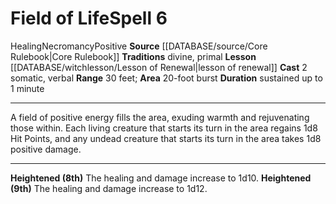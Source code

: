 ﻿---
actions: '[two-actions]'
area: 20-foot burst
bloodline: null
component:
- Somatic
- Verbal
cost: null
deity: null
domain: null
duration: sustained up to 1 minute
element: null
heighten: 8th, 9th
heighten_level: 6, 8, 9
id: '114'
lesson: '[[DATABASE/witchlesson/Lesson of Renewal|Lesson of Renewal]]'
level: '6'
mystery: null
name: Field of Life
patron_theme: null
range: 30 feet
rarity: Common
requirement: null
rus_type_level: null
saving_throw: null
school: Necromancy
source: '[[DATABASE/source/Core Rulebook|Core Rulebook]]'
target: null
tradition:
- Divine
- Primal
trait:
- '[[DATABASE/trait/Healing|Healing]]'
- '[[DATABASE/trait/Necromancy|Necromancy]]'
- '[[DATABASE/trait/Positive|Positive]]'
trigger: null
type: Spell

---
# Field of Life<span class="item-type">Spell 6</span>

<span class="item-trait">Healing</span><span class="item-trait">Necromancy</span><span class="item-trait">Positive</span>
**Source** [[DATABASE/source/Core Rulebook|Core Rulebook]] 
**Traditions** divine, primal
**Lesson** [[DATABASE/witchlesson/Lesson of Renewal|lesson of renewal]]
**Cast** <span class="action-icon">2</span> somatic, verbal
**Range** 30 feet; **Area** 20-foot burst
**Duration** sustained up to 1 minute

---
A field of positive energy fills the area, exuding warmth and rejuvenating those within. Each living creature that starts its turn in the area regains 1d8 Hit Points, and any undead creature that starts its turn in the area takes 1d8 positive damage.

---
**Heightened (8th)** The healing and damage increase to 1d10.
**Heightened (9th)** The healing and damage increase to 1d12.
